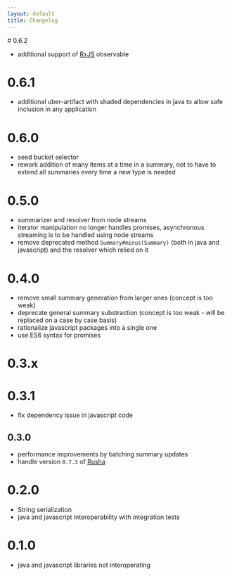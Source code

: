 ```yaml
---
layout: default
title: Changelog
---
```


# 0.6.2

* additional support of [RxJS](https://github.com/Reactive-Extensions/RxJS) observable

# 0.6.1

* additional uber-artifact with shaded dependencies in java to allow safe inclusion in any application

# 0.6.0

* seed bucket selector
* rework addition of many items at a time in a summary, not to have to extend all summaries every time a new type is needed

# 0.5.0

* summarizer and resolver from node streams
* iterator manipulation no longer handles promises, asynchronous streaming is to be handled using node streams
* remove deprecated method `Summary#minus(Summary)` (both in java and javascript) and the resolver which relied on it

# 0.4.0

* remove small summary generation from larger ones (concept is too weak)
* deprecate general summary substraction (concept is too weak - will be replaced on a case by case basis)
* rationalize javascript packages into a single one
* use ES6 syntax for promises

# 0.3.x

# 0.3.1

* fix dependency issue in javascript code

## 0.3.0

* performance improvements by batching summary updates
* handle version `0.7.3` of [Rusha](https://github.com/srijs/rusha)

# 0.2.0

* String serialization
* java and javascript interoperability with integration tests

# 0.1.0

* java and javascript libraries not interoperating
